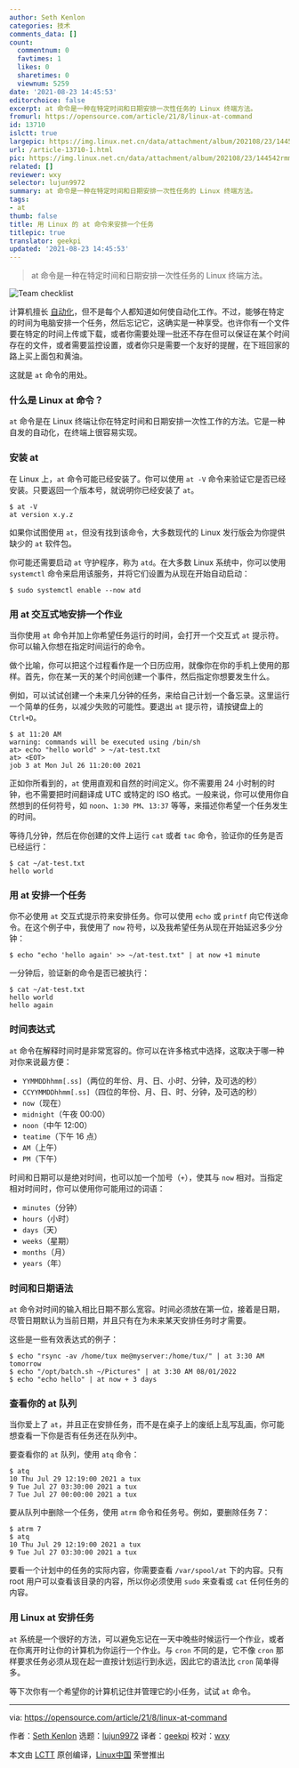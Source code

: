 ```yaml
---
author: Seth Kenlon
categories: 技术
comments_data: []
count:
  commentnum: 0
  favtimes: 1
  likes: 0
  sharetimes: 0
  viewnum: 5259
date: '2021-08-23 14:45:53'
editorchoice: false
excerpt: at 命令是一种在特定时间和日期安排一次性任务的 Linux 终端方法。
fromurl: https://opensource.com/article/21/8/linux-at-command
id: 13710
islctt: true
largepic: https://img.linux.net.cn/data/attachment/album/202108/23/144542rmmyzwxsnanm4wpj.jpg
url: /article-13710-1.html
pic: https://img.linux.net.cn/data/attachment/album/202108/23/144542rmmyzwxsnanm4wpj.jpg.thumb.jpg
related: []
reviewer: wxy
selector: lujun9972
summary: at 命令是一种在特定时间和日期安排一次性任务的 Linux 终端方法。
tags:
- at
thumb: false
title: 用 Linux 的 at 命令来安排一个任务
titlepic: true
translator: geekpi
updated: '2021-08-23 14:45:53'
---
```



> 
> at 命令是一种在特定时间和日期安排一次性任务的 Linux 终端方法。
> 
> 
> 


![](https://img.linux.net.cn/data/attachment/album/202108/23/144542rmmyzwxsnanm4wpj.jpg "Team checklist")


计算机擅长 [自动化](https://opensource.com/article/20/11/orchestration-vs-automation)，但不是每个人都知道如何使自动化工作。不过，能够在特定的时间为电脑安排一个任务，然后忘记它，这确实是一种享受。也许你有一个文件要在特定的时间上传或下载，或者你需要处理一批还不存在但可以保证在某个时间存在的文件，或者需要监控设置，或者你只是需要一个友好的提醒，在下班回家的路上买上面包和黄油。


这就是 `at` 命令的用处。


### 什么是 Linux at 命令？


`at` 命令是在 Linux 终端让你在特定时间和日期安排一次性工作的方法。它是一种自发的自动化，在终端上很容易实现。


### 安装 at


在 Linux 上，`at` 命令可能已经安装了。你可以使用 `at -V` 命令来验证它是否已经安装。只要返回一个版本号，就说明你已经安装了 `at`。



```
$ at -V
at version x.y.z

```

如果你试图使用 `at`，但没有找到该命令，大多数现代的 Linux 发行版会为你提供缺少的 `at` 软件包。


你可能还需要启动 `at` 守护程序，称为 `atd`。在大多数 Linux 系统中，你可以使用 `systemctl` 命令来启用该服务，并将它们设置为从现在开始自动启动：



```
$ sudo systemctl enable --now atd

```

### 用 at 交互式地安排一个作业


当你使用 `at` 命令并加上你希望任务运行的时间，会打开一个交互式 `at` 提示符。你可以输入你想在指定时间运行的命令。


做个比喻，你可以把这个过程看作是一个日历应用，就像你在你的手机上使用的那样。首先，你在某一天的某个时间创建一个事件，然后指定你想要发生什么。


例如，可以试试创建一个未来几分钟的任务，来给自己计划一个备忘录。这里运行一个简单的任务，以减少失败的可能性。要退出 `at` 提示符，请按键盘上的 `Ctrl+D`。



```
$ at 11:20 AM
warning: commands will be executed using /bin/sh
at> echo "hello world" > ~/at-test.txt
at> <EOT>
job 3 at Mon Jul 26 11:20:00 2021

```

正如你所看到的，`at` 使用直观和自然的时间定义。你不需要用 24 小时制的时钟，也不需要把时间翻译成 UTC 或特定的 ISO 格式。一般来说，你可以使用你自然想到的任何符号，如 `noon`、`1:30 PM`、`13:37` 等等，来描述你希望一个任务发生的时间。


等待几分钟，然后在你创建的文件上运行 `cat` 或者 `tac` 命令，验证你的任务是否已经运行：



```
$ cat ~/at-test.txt
hello world

```

### 用 at 安排一个任务


你不必使用 `at` 交互式提示符来安排任务。你可以使用 `echo` 或 `printf` 向它传送命令。在这个例子中，我使用了 `now` 符号，以及我希望任务从现在开始延迟多少分钟：



```
$ echo "echo 'hello again' >> ~/at-test.txt" | at now +1 minute

```

一分钟后，验证新的命令是否已被执行：



```
$ cat ~/at-test.txt
hello world
hello again

```

### 时间表达式


`at` 命令在解释时间时是非常宽容的。你可以在许多格式中选择，这取决于哪一种对你来说最方便：


* `YYMMDDhhmm[.ss]`（两位的年份、月、日、小时、分钟，及可选的秒）
* `CCYYMMDDhhmm[.ss]`（四位的年份、月、日、时、分钟，及可选的秒）
* `now`（现在）
* `midnight`（午夜 00:00）
* `noon`（中午 12:00）
* `teatime`（下午 16 点）
* `AM`（上午）
* `PM`（下午）


时间和日期可以是绝对时间，也可以加一个加号（`+`），使其与 `now` 相对。当指定相对时间时，你可以使用你可能用过的词语：


* `minutes`（分钟）
* `hours`（小时）
* `days`（天）
* `weeks`（星期）
* `months`（月）
* `years`（年）


### 时间和日期语法


`at` 命令对时间的输入相比日期不那么宽容。时间必须放在第一位，接着是日期，尽管日期默认为当前日期，并且只有在为未来某天安排任务时才需要。


这些是一些有效表达式的例子：



```
$ echo "rsync -av /home/tux me@myserver:/home/tux/" | at 3:30 AM tomorrow
$ echo "/opt/batch.sh ~/Pictures" | at 3:30 AM 08/01/2022
$ echo "echo hello" | at now + 3 days

```

### 查看你的 at 队列


当你爱上了 `at`，并且正在安排任务，而不是在桌子上的废纸上乱写乱画，你可能想查看一下你是否有任务还在队列中。


要查看你的 `at` 队列，使用 `atq` 命令：



```
$ atq
10 Thu Jul 29 12:19:00 2021 a tux
9 Tue Jul 27 03:30:00 2021 a tux
7 Tue Jul 27 00:00:00 2021 a tux

```

要从队列中删除一个任务，使用 `atrm` 命令和任务号。例如，要删除任务 7：



```
$ atrm 7
$ atq
10 Thu Jul 29 12:19:00 2021 a tux
9 Tue Jul 27 03:30:00 2021 a tux

```

要看一个计划中的任务的实际内容，你需要查看 `/var/spool/at` 下的内容。只有 root 用户可以查看该目录的内容，所以你必须使用 `sudo` 来查看或 `cat` 任何任务的内容。


### 用 Linux at 安排任务


`at` 系统是一个很好的方法，可以避免忘记在一天中晚些时候运行一个作业，或者在你离开时让你的计算机为你运行一个作业。与 `cron` 不同的是，它不像 `cron` 那样要求任务必须从现在起一直按计划运行到永远，因此它的语法比 `cron` 简单得多。


等下次你有一个希望你的计算机记住并管理它的小任务，试试 `at` 命令。




---


via: <https://opensource.com/article/21/8/linux-at-command>


作者：[Seth Kenlon](https://opensource.com/users/seth) 选题：[lujun9972](https://github.com/lujun9972) 译者：[geekpi](https://github.com/geekpi) 校对：[wxy](https://github.com/wxy)


本文由 [LCTT](https://github.com/LCTT/TranslateProject) 原创编译，[Linux中国](https://linux.cn/) 荣誉推出